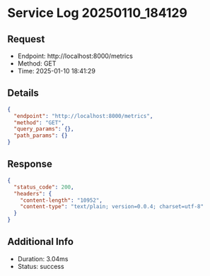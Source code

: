 # Service Log 20250110_184129

## Request
- Endpoint: http://localhost:8000/metrics
- Method: GET
- Time: 2025-01-10 18:41:29

## Details
```json
{
  "endpoint": "http://localhost:8000/metrics",
  "method": "GET",
  "query_params": {},
  "path_params": {}
}
```

## Response
```json
{
  "status_code": 200,
  "headers": {
    "content-length": "10952",
    "content-type": "text/plain; version=0.0.4; charset=utf-8"
  }
}
```

## Additional Info
- Duration: 3.04ms
- Status: success
